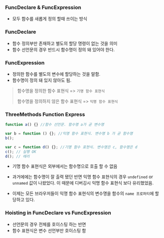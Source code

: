 ### **FuncDeclare & FuncExpression**

- 모두 함수를 새롭게 정의 할때 쓰이는 방식

### **FuncDeclare**

- 함수 정의부만 존재하고 별도의 할당 명령이 없는 것을 의미
- 함수 선언문의 경우 반드시 함수명이 정의 돼 있어야 한다.

### **FuncExpression**

- 정의한 함수를 별도의 변수에 할당하는 것을 말함.
- 함수명이 정의 돼 있지 않아도 됨.

> 함수명을 정의한 함수 표현식 => `기명 함수 표현식`
>
> 함수명을 정의하지 않은 함수 표현식 => `익명 함수 표현식`

### **ThreeMethods Function Express**

```js
function a() {} //함수 선언문. 함수명 a가 곧 변수명

var b = function () {}; //익명 함수 표현식. 변수명 b 가 곧 함수명
b();

var c = function d() {}; //기명 함수 표현식. 변수명은 c, 함수명은 d
c(); // 실행 OK
d(); // 에러
```

- 기명 함수 표현식은 외부에서는 함수명으로 호출 할 수 없음

- 과거에에는 함수명이 잘 출력 됐던 반면 익명 함수 표현식의 경우 `undefined` or `unnamed` 값이 나왔었다. 이 때문에 디버깅시 익명 함수 표현식 보다 유리했었음.

- 이제는 모든 브라우저들이 익명 함수 표현식의 변수명을 함수의 `name 프로퍼티`에 할당하고 있다.

### **Hoisting in FuncDeclare vs FuncExpression**

- 선언문의 경우 전체를 호이스팅 하는 반면
- 함수 표현식은 변수 선언부만 호이스팅 함
